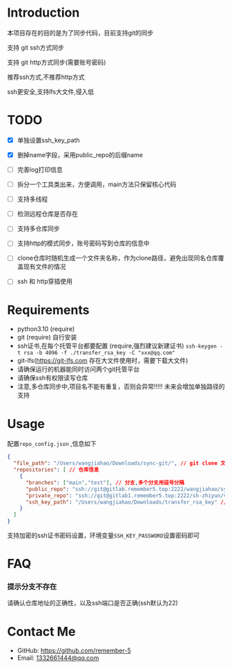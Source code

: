 # Introduction
本项目存在的目的是为了同步代码，目前支持git的同步

支持 git ssh方式同步

支持 git http方式同步(需要账号密码)

推荐ssh方式,不推荐http方式

ssh更安全,支持lfs大文件,侵入低


# TODO
- [x] 单独设置ssh_key_path
- [x] 删掉name字段，采用public_repo的后缀name
- [ ] 完善log打印信息
- [ ] 拆分一个工具类出来，方便调用，main方法只保留核心代码
- [ ] 支持多线程
- [ ] 检测远程仓库是否存在
- [ ] 支持多仓库同步 
- [ ] 支持http的模式同步，账号密码写到仓库的信息中
- [ ] clone仓库时随机生成一个文件夹名称，作为clone路径，避免出现同名仓库覆盖现有文件的情况
- [ ] ssh 和 http穿插使用


# Requirements
- python3.10 (require)
- git (require) 自行安装
- ssh证书,在每个托管平台都要配置 (require,强烈建议新建证书) `ssh-keygen -t rsa -b 4096 -f ./transfer_rsa_key -C "xxx@qq.com"`
- git-lfs(https://git-lfs.com 存在大文件使用时，需要下载大文件)
- 请确保运行的机器能同时访问两个git托管平台
- 请确保ssh有权限读写仓库
- 注意,多仓库同步中,项目名不能有重复，否则会异常!!!!! 未来会增加单独路径的支持



# Usage
配置`repo_config.json` ,信息如下

```json
{
  "file_path": "/Users/wangjiahao/Downloads/sync-git/", // git clone 文件路径(填写本机的路径)
  "repositories": [ // 仓库信息
    {
      "branches": ["main","test"], // 分支,多个分支用逗号分隔
      "public_repo": "ssh://git@gitlab.remember5.top:2222/wangjiahao/sync-git.git", // 公共仓库地址
      "private_repo": "ssh://git@gitlab1.remember5.top:2222/sh-zhiyun/vue-cli-template.git", // 私有仓库地址
      "ssh_key_path": "/Users/wangjiahao/Downloads/transfer_rsa_key" // ssh证书路径
    }
  ]
}
```


支持加密的ssh证书密码设置，环境变量`SSH_KEY_PASSWORD`设置密码即可


# FAQ
### 提示分支不存在
请确认仓库地址的正确性，以及ssh端口是否正确(ssh默认为22)




# Contact Me

- GitHub: https://github.com/remember-5
- Email: [1332661444@qq.com](mailto:1332661444@qq.com)
